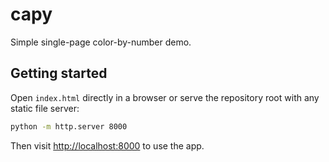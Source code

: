 # capy

Simple single-page color-by-number demo.

## Getting started

Open `index.html` directly in a browser or serve the repository root with any
static file server:

```bash
python -m http.server 8000
```

Then visit <http://localhost:8000> to use the app.
